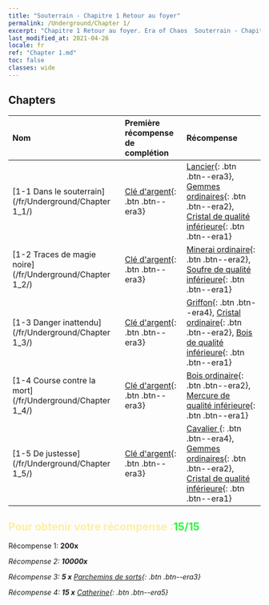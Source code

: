 ```yaml
---
title: "Souterrain - Chapitre 1 Retour au foyer"
permalink: /Underground/Chapter 1/
excerpt: "Chapitre 1 Retour au foyer. Era of Chaos  Souterrain - Chapitre 1. Retour au foyer"
last_modified_at: 2021-04-26
locale: fr
ref: "Chapter 1.md"
toc: false
classes: wide
---
```


## Chapters

  | Nom |  Première récompense de complétion | Récompense |
  |:------------|:------------|:------------| 
  | [1-1 Dans le souterrain](/fr/Underground/Chapter 1_1/) | [Clé d'argent](/ItemsFR/con_693/){: .btn .btn--era3} | [Lancier](/ItemsFR/unt_190/){: .btn .btn--era3}, [Gemmes ordinaires](/ItemsFR/mat_10/){: .btn .btn--era2}, [Cristal de qualité inférieure](/ItemsFR/mat_5/){: .btn .btn--era1} |
  | [1-2 Traces de magie noire](/fr/Underground/Chapter 1_2/) | [Clé d'argent](/ItemsFR/con_693/){: .btn .btn--era3} | [Minerai ordinaire](/ItemsFR/mat_6/){: .btn .btn--era2}, [Soufre de qualité inférieure](/ItemsFR/mat_3/){: .btn .btn--era1} |
  | [1-3 Danger inattendu](/fr/Underground/Chapter 1_3/) | [Clé d'argent](/ItemsFR/con_693/){: .btn .btn--era3} | [Griffon](/ItemsFR/unt_192/){: .btn .btn--era4}, [Cristal ordinaire](/ItemsFR/mat_11/){: .btn .btn--era2}, [Bois de qualité inférieure](/ItemsFR/mat_1/){: .btn .btn--era1} |
  | [1-4 Course contre la mort](/fr/Underground/Chapter 1_4/) | [Clé d'argent](/ItemsFR/con_693/){: .btn .btn--era3} | [Bois ordinaire](/ItemsFR/mat_7/){: .btn .btn--era2}, [Mercure de qualité inférieure](/ItemsFR/mat_2/){: .btn .btn--era1} |
  | [1-5 De justesse](/fr/Underground/Chapter 1_5/) | [Clé d'argent](/ItemsFR/con_693/){: .btn .btn--era3} | [Cavalier ](/ItemsFR/unt_195/){: .btn .btn--era4}, [Gemmes ordinaires](/ItemsFR/mat_10/){: .btn .btn--era2}, [Cristal de qualité inférieure](/ItemsFR/mat_5/){: .btn .btn--era1} |


## <span style="color: #ffeea0">Pour obtenir votre récompense :</span><span style="color: #27f73a">15/15</span>

 Récompense 1:  **200x** <i class="fas fa-gem"/>

 Récompense 2:  **10000x** <i class="fas fa-coins"/>

 Récompense 3: **5 x** [Parchemins de sorts](/ItemsFR/con_694/){: .btn .btn--era3}

 Récompense 4: **15 x** [Catherine](/ItemsFR/her_361/){: .btn .btn--era5}

